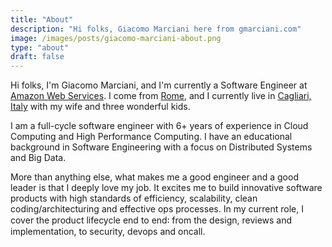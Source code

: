 ```yaml
---
title: "About"
description: "Hi folks, Giacomo Marciani here from gmarciani.com"
image: /images/posts/giacomo-marciani-about.png
type: "about"
draft: false
---
```


Hi folks, I'm Giacomo Marciani, and I'm currently a Software Engineer at [Amazon Web Services](https://aws.amazon.com/).
I come from [Rome](https://maps.app.goo.gl/wJRmKz7ZHA5sCB6w9), and I currently live in [Cagliari, Italy](https://maps.app.goo.gl/X6rbEdPpEeEEVaFJ6) with my wife and three wonderful kids.

I am a full-cycle software engineer with 6+ years of experience in Cloud Computing and High Performance Computing. 
I have an educational background in Software Engineering with a focus on Distributed Systems and Big Data.

More than anything else, what makes me a good engineer and a good leader is that I deeply love my job. 
It excites me to build innovative software products with high standards of efficiency, scalability, clean coding/architecturing and effective ops processes. 
In my current role, I cover the product lifecycle end to end꞉ from the design, reviews and implementation, to security, devops and oncall.
